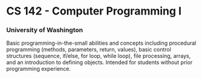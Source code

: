 # CS 142 - Computer Programming I
### University of Washington 
Basic programming-in-the-small abilities and concepts including procedural programming (methods, parameters, return, values), basic control structures (sequence, if/else, for loop, while loop), file processing, arrays, and an introduction to defining objects. Intended for students without prior programming experience.
